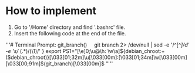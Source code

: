 # How to implement
1) Go to '/Home' directory and find '.bashrc' file.
2) Insert the following code at the end of the file.

'''# Terminal Prompt:
git_branch()
&nbsp;&nbsp;&nbsp;&nbsp;git branch 2> /dev/null | sed -e '/^[^*]/d' -e 's/* \(.*\)/(\1)/'
}
export PS1="\[\e]0;\u@\h: \w\a\]${debian_chroot:+($debian_chroot)}\[\033[01;32m\]\u\[\033[00m\]:\[\033[01;34m\]\w\[\033[00m\] \[\033[00;91m\]\$(git_branch)\[\033[00m\]\$ "'''
